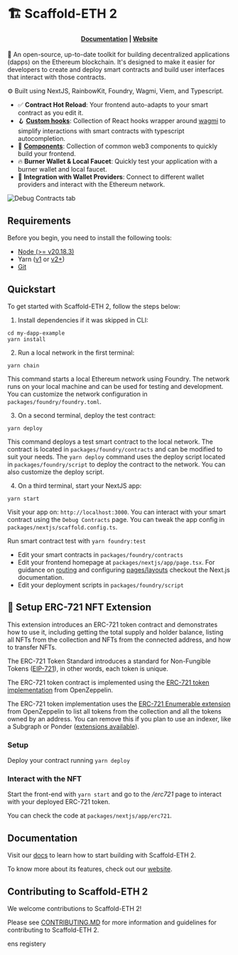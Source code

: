 # 🏗 Scaffold-ETH 2

<h4 align="center">
  <a href="https://docs.scaffoldeth.io">Documentation</a> |
  <a href="https://scaffoldeth.io">Website</a>
</h4>

🧪 An open-source, up-to-date toolkit for building decentralized applications (dapps) on the Ethereum blockchain. It's designed to make it easier for developers to create and deploy smart contracts and build user interfaces that interact with those contracts.

⚙️ Built using NextJS, RainbowKit, Foundry, Wagmi, Viem, and Typescript.

- ✅ **Contract Hot Reload**: Your frontend auto-adapts to your smart contract as you edit it.
- 🪝 **[Custom hooks](https://docs.scaffoldeth.io/hooks/)**: Collection of React hooks wrapper around [wagmi](https://wagmi.sh/) to simplify interactions with smart contracts with typescript autocompletion.
- 🧱 [**Components**](https://docs.scaffoldeth.io/components/): Collection of common web3 components to quickly build your frontend.
- 🔥 **Burner Wallet & Local Faucet**: Quickly test your application with a burner wallet and local faucet.
- 🔐 **Integration with Wallet Providers**: Connect to different wallet providers and interact with the Ethereum network.

![Debug Contracts tab](https://github.com/scaffold-eth/scaffold-eth-2/assets/55535804/b237af0c-5027-4849-a5c1-2e31495cccb1)

## Requirements

Before you begin, you need to install the following tools:

- [Node (>= v20.18.3)](https://nodejs.org/en/download/)
- Yarn ([v1](https://classic.yarnpkg.com/en/docs/install/) or [v2+](https://yarnpkg.com/getting-started/install))
- [Git](https://git-scm.com/downloads)

## Quickstart

To get started with Scaffold-ETH 2, follow the steps below:

1. Install dependencies if it was skipped in CLI:

```
cd my-dapp-example
yarn install
```

2. Run a local network in the first terminal:

```
yarn chain
```

This command starts a local Ethereum network using Foundry. The network runs on your local machine and can be used for testing and development. You can customize the network configuration in `packages/foundry/foundry.toml`.

3. On a second terminal, deploy the test contract:

```
yarn deploy
```

This command deploys a test smart contract to the local network. The contract is located in `packages/foundry/contracts` and can be modified to suit your needs. The `yarn deploy` command uses the deploy script located in `packages/foundry/script` to deploy the contract to the network. You can also customize the deploy script.

4. On a third terminal, start your NextJS app:

```
yarn start
```

Visit your app on: `http://localhost:3000`. You can interact with your smart contract using the `Debug Contracts` page. You can tweak the app config in `packages/nextjs/scaffold.config.ts`.

Run smart contract test with `yarn foundry:test`

- Edit your smart contracts in `packages/foundry/contracts`
- Edit your frontend homepage at `packages/nextjs/app/page.tsx`. For guidance on [routing](https://nextjs.org/docs/app/building-your-application/routing/defining-routes) and configuring [pages/layouts](https://nextjs.org/docs/app/building-your-application/routing/pages-and-layouts) checkout the Next.js documentation.
- Edit your deployment scripts in `packages/foundry/script`

## 🚀 Setup ERC-721 NFT Extension

This extension introduces an ERC-721 token contract and demonstrates how to use it, including getting the total supply and holder balance, listing all NFTs from the collection and NFTs from the connected address, and how to transfer NFTs.

The ERC-721 Token Standard introduces a standard for Non-Fungible Tokens ([EIP-721](https://eips.ethereum.org/EIPS/eip-721)), in other words, each token is unique.

The ERC-721 token contract is implemented using the [ERC-721 token implementation](https://github.com/OpenZeppelin/openzeppelin-contracts/blob/master/contracts/token/ERC721/ERC721.sol) from OpenZeppelin.

The ERC-721 token implementation uses the [ERC-721 Enumerable extension](https://github.com/OpenZeppelin/openzeppelin-contracts/blob/master/contracts/token/ERC721/extensions/ERC721Enumerable.sol) from OpenZeppelin to list all tokens from the collection and all the tokens owned by an address. You can remove this if you plan to use an indexer, like a Subgraph or Ponder ([extensions available](https://scaffoldeth.io/extensions)).

### Setup

Deploy your contract running ```yarn deploy```

### Interact with the NFT

Start the front-end with ```yarn start``` and go to the _/erc721_ page to interact with your deployed ERC-721 token.

You can check the code at ```packages/nextjs/app/erc721```.


## Documentation

Visit our [docs](https://docs.scaffoldeth.io) to learn how to start building with Scaffold-ETH 2.

To know more about its features, check out our [website](https://scaffoldeth.io).

## Contributing to Scaffold-ETH 2

We welcome contributions to Scaffold-ETH 2!

Please see [CONTRIBUTING.MD](https://github.com/scaffold-eth/scaffold-eth-2/blob/main/CONTRIBUTING.md) for more information and guidelines for contributing to Scaffold-ETH 2.


ens registery
<!-- 0x83cd331268a0381eea0e304614636777ccf08c57 -->
<!-- 
0x771f1e3bd2261fff516e9a316d2d7280e3a1009b

Enter private key:
Deployer: 0x9dBa18e9b96b905919cC828C399d313EfD55D800
Deployed to: 0xCF68b6D517dDf8e702653dE6e7984ae149595F26
Transaction hash: 0x290314a92e8e7f2ab7146c54277ca9be4cc7313f3f84cff03d48a33c3381ee00
Starting contract verification...
Waiting for sourcify to detect contract deployment...
Start verifying contract `0xCF68b6D517dDf8e702653dE6e7984ae149595F26` deployed on base-sepolia
Compiler version: 0.8.20
Constructor args: 000000000000000000000000771f1e3bd2261fff516e9a316d2d7280e3a1009b

Submitting verification for [src/examples/L2Registrar.sol:L2Registrar] 0xCF68b6D517dDf8e702653dE6e7984ae149595F26.
Submitted contract for verification:
        Response: `OK`
        GUID: `ynzlibvbucnnthfq3ia9vvrvid5hywdqyheqnet2ipf1dqmzdi`
        URL: https://sepolia.basescan.org/address/0xcf68b6d517ddf8e702653de6e7984ae149595f26
Contract verification status:
Response: `OK`
Details: `Pass - Verified`
Contract successfully verified
amityclev@Amityclevs-MacBook-Pro durin %  -->